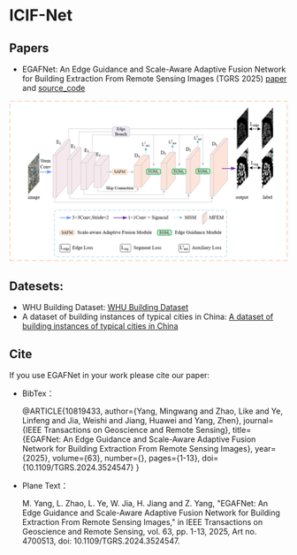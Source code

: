 # ICIF-Net
## Papers
* EGAFNet: An Edge Guidance and Scale-Aware Adaptive Fusion Network for Building Extraction From Remote Sensing Images (TGRS 2025) [paper](https://ieeexplore.ieee.org/document/10819433) and [source_code](https://github.com/Mw-yang/EGAFNet/)


![image-model](./image/model.png)


## Datesets:
* WHU Building Dataset:
[WHU Building Dataset](http://gpcv.whu.edu.cn/data/building_dataset.html)
* A dataset of building instances of typical cities in China:
[A dataset of building instances of typical cities in China](https://doi.org/10.11922/sciencedb.00620)


## Cite
If you use EGAFNet in your work please cite our paper:
* BibTex：


    @ARTICLE{10819433,
      author={Yang, Mingwang and Zhao, Like and Ye, Linfeng and Jia, Weishi and Jiang, Huawei and Yang, Zhen},
      journal={IEEE Transactions on Geoscience and Remote Sensing}, 
      title={EGAFNet: An Edge Guidance and Scale-Aware Adaptive Fusion Network for Building Extraction From Remote Sensing Images}, 
      year={2025},
      volume={63},
      number={},
      pages={1-13},
      doi={10.1109/TGRS.2024.3524547}
    }
    

* Plane Text：

    M. Yang, L. Zhao, L. Ye, W. Jia, H. Jiang and Z. Yang, "EGAFNet: An Edge Guidance and Scale-Aware Adaptive Fusion Network for Building Extraction From Remote Sensing Images," in IEEE Transactions on Geoscience and Remote Sensing, vol. 63, pp. 1-13, 2025, Art no. 4700513, doi: 10.1109/TGRS.2024.3524547.
